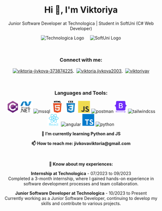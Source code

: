 <h1 align="center">Hi 👋, I'm Viktoriya</h1>
<p align="center">Junior Software Developer at Technologica | Student in SoftUni (C# Web Developer)</p>

<p align="center">
  <img src="https://dfbulgaria.org/wp-content/uploads/2021/12/TechnoLogica-400x400-1.png" alt="Technologica Logo" width="60" height="60"/>
  &nbsp;&nbsp;&nbsp;
  <img src="https://upload.wikimedia.org/wikipedia/commons/7/76/Logo_Software_University_%28SoftUni%29_-_blue.png" alt="SoftUni Logo" width="50" height="50"/>
</p>

<br/>

<h3 align="center">Connect with me:</h3>
<p align="center">
  <a href="https://linkedin.com/in/viktoriya-jivkova-373874225" target="blank">
    <img align="center" src="https://raw.githubusercontent.com/rahuldkjain/github-profile-readme-generator/master/src/images/icons/Social/linked-in-alt.svg" alt="viktoria-jivkova-373874225" height="30" width="40" />
  </a>
  &nbsp;
  <a href="https://fb.com/viktoria.jivkova2003" target="blank">
    <img align="center" src="https://raw.githubusercontent.com/rahuldkjain/github-profile-readme-generator/master/src/images/icons/Social/facebook.svg" alt="viktoria.jivkova2003" height="30" width="40" />
  </a>
  &nbsp;
  <a href="https://www.leetcode.com/viktoriyav" target="blank">
    <img align="center" src="https://raw.githubusercontent.com/rahuldkjain/github-profile-readme-generator/master/src/images/icons/Social/leet-code.svg" alt="viktoriyav" height="30" width="40" />
  </a>
</p>

<br/>

<h3 align="center">Languages and Tools:</h3>
<p align="center">
  <!-- List of icons -->
  <img src="https://raw.githubusercontent.com/devicons/devicon/master/icons/csharp/csharp-original.svg" alt="csharp" width="40" height="40"/>
  <img src="https://raw.githubusercontent.com/devicons/devicon/master/icons/dot-net/dot-net-original-wordmark.svg" alt="dotnet" width="40" height="40"/>
  <img src="https://www.svgrepo.com/show/303229/microsoft-sql-server-logo.svg" alt="mssql" width="40" height="40"/> 
  <img src="https://raw.githubusercontent.com/devicons/devicon/master/icons/html5/html5-original-wordmark.svg" alt="html5" width="40" height="40"/> 
  <img src="https://raw.githubusercontent.com/devicons/devicon/master/icons/css3/css3-original-wordmark.svg" alt="css3" width="40" height="40"/> 
  <img src="https://raw.githubusercontent.com/devicons/devicon/master/icons/javascript/javascript-original.svg" alt="javascript" width="40" height="40"/> 
  <img src="https://www.vectorlogo.zone/logos/getpostman/getpostman-icon.svg" alt="postman" width="40" height="40"/>
  <img src="https://raw.githubusercontent.com/devicons/devicon/master/icons/bootstrap/bootstrap-plain-wordmark.svg" alt="bootstrap" width="40" height="40"/> 
  <img src="https://www.vectorlogo.zone/logos/tailwindcss/tailwindcss-icon.svg" alt="tailwindcss" width="40" height="40"/>
  <img src="https://raw.githubusercontent.com/devicons/devicon/master/icons/react/react-original-wordmark.svg" alt="react" width="40" height="40"/>
  <img src="https://angular.io/assets/images/logos/angular/angular.svg" alt="angular" width="40" height="40"/>
  <img src="https://raw.githubusercontent.com/devicons/devicon/master/icons/typescript/typescript-original.svg" alt="typescript" width="40" height="40"/>
  <img src="https://i.pinimg.com/originals/92/60/dd/9260dd459aa4566cfa25e86a3f10ea1b.png" alt="python" width="40" height="40"/>
</p>

<p align="center">
  <strong>🌱 I’m currently learning Python and JS</strong>
</p>
<p align="center">
  <strong>📫 How to reach me: jivkovaviktoria@gmail.com</strong>
</p>

<br/>

<p align="center">
  <strong>📄 Know about my experiences:</strong>
  <p align="center">
  <strong>Internship at Technologica</strong> - 07/2023 to 09/2023<br>
  Completed a 3-month internship, where I gained hands-on experience in software development processes and team collaboration.
</p>
<p align="center">
  <strong>Junior Software Developer at Technologica</strong> - 10/2023 to Present<br>
  Currently working as a Junior Software Developer, continuing to develop my skills and contribute to various projects.
</p>

</p>

<br/>

